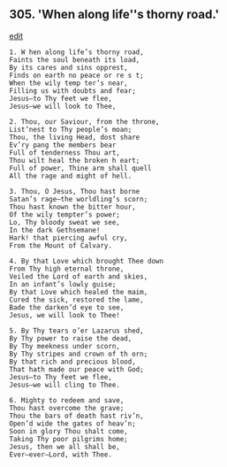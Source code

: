 
## 305.  'When along life''s thorny road.'
[edit](https://docs.google.com/document/d/1z_jbo5-CNNTB8xC9mzA_I68OmnUShYpd/edit?mode=html)



    1. W hen along life’s thorny road,
    Faints the soul beneath its load,
    By its cares and sins opprest,
    Finds on earth no peace or re s t;
    When the wily temp ter’s near,
    Filling us with doubts and fear;
    Jesus—to Thy feet we flee, 
    Jesus—we will look to Thee,

    2. Thou, our Saviour, from the throne, 
    List’nest to Thy people’s moan;
    Thou, the living Head, dost share 
    Ev’ry pang the members bear
    Full of tenderness Thou art,
    Thou wilt heal the broken h eart;
    Full of power, Thine arm shall quell 
    All the rage and might of hell.

    3. Thou, O Jesus, Thou hast borne 
    Satan’s rage—the worldling’s scorn; 
    Thou hast known the bitter hour,
    Of the wily tempter’s power;
    Lo, Thy bloody sweat we see,
    In the dark Gethsemane!
    Hark! that piercing awful cry,
    From the Mount of Calvary.

    4. By that Love which brought Thee down 
    From Thy high eternal throne,
    Veiled the Lord of earth and skies,
    In an infant’s lowly guise;
    By that Love which healed the maim, 
    Cured the sick, restored the lame,
    Bade the darken’d eye to see,
    Jesus, we will look to Thee!

    5. By Thy tears o’er Lazarus shed,
    By Thy power to raise the dead,
    By Thy meekness under scorn,
    By Thy stripes and crown of th orn; 
    By that rich and precious blood,
    That hath made our peace with God; 
    Jesus—to Thy feet we flee,
    Jesus—we will cling to Thee.

    6. Mighty to redeem and save,
    Thou hast overcome the grave;
    Thou the bars of death hast riv’n, 
    Open’d wide the gates of heav’n; 
    Soon in glory Thou shalt come, 
    Taking Thy poor pilgrims home; 
    Jesus, then we all shall be,
    Ever—ever—Lord, with Thee.
